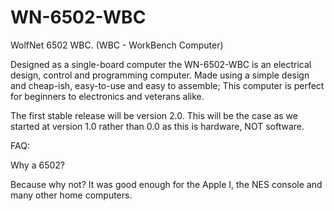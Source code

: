# WN-6502-WBC
WolfNet 6502 WBC. (WBC - WorkBench Computer)

Designed as a single-board computer the WN-6502-WBC is an electrical design, control and programming computer. Made using a simple design and cheap-ish, easy-to-use and easy to assemble; This computer is perfect for beginners to electronics and veterans alike. 

The first stable release will be version 2.0. This will be the case as we started at version 1.0 rather than 0.0 as this is hardware, NOT software.



FAQ:

Why a 6502?

Because why not? It was good enough for the Apple I, the NES console and many other home computers.